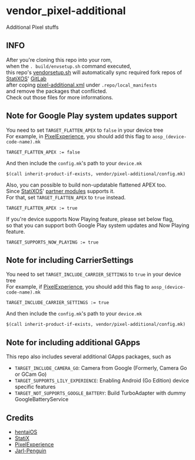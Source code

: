 # vendor_pixel-additional
Additional Pixel stuffs

## INFO
After you're cloning this repo into your rom,
<br>when the ```. build/envsetup.sh``` command executed,
<br>this repo's [vendorsetup.sh](https://github.com/TheParasiteProject/vendor_pixel-additional/blob/thirteen-plus/vendorsetup.sh) will automatically sync required fork repos of [StatiXOS](https://github.com/StatiXOS)' [GitLab](https://gitlab.com/statixos)
<br>after coping [pixel-additional.xml](https://github.com/TheParasiteProject/vendor_pixel-additional/blob/thirteen-plus/pixel-additional.xml) under `.repo/local_manifests`
<br>and remove the packages that conflicted.
<br>Check out those files for more informations.

## Note for Google Play system updates support

You need to set `TARGET_FLATTEN_APEX` to `false` in your device tree
<br>For example, in [PixelExperience](https://github.com/PixelExperience), you should add this flag to `aosp_(device-code-name).mk`

```TARGET_FLATTEN_APEX := false```

And then include the `config.mk`'s path to your `device.mk`

```$(call inherit-product-if-exists, vendor/pixel-additional/config.mk)```

Also, you can possible to build non-updatable flattened APEX too.
<br>Since [StatiXOS](https://github.com/StatiXOS)' [partner modules](https://gitlab.com/statixos/android_vendor_partner_modules) supports it.
<br>For that, set `TARGET_FLATTEN_APEX` to `true` instead.

```TARGET_FLATTEN_APEX := true```

If you're device supports Now Playing feature, please set below flag,
<br>so that you can support both Google Play system updates and Now Playing feature.

```TARGET_SUPPORTS_NOW_PLAYING := true```
## Note for including CarrierSettings
You need to set `TARGET_INCLUDE_CARRIER_SETTINGS` to `true` in your device tree
<br>For example, if [PixelExperience](https://github.com/PixelExperience), you should add this flag to `aosp_(device-code-name).mk`

```TARGET_INCLUDE_CARRIER_SETTINGS := true```

And then include the `config.mk`'s path to your `device.mk`

```$(call inherit-product-if-exists, vendor/pixel-additional/config.mk)```

## Note for including additional GApps
This repo also includes several additional GApps packages, such as 
* `TARGET_INCLUDE_CAMERA_GO`: Camera from Google (Formerly, Camera Go or GCam Go)
* `TARGET_SUPPORTS_LILY_EXPERIENCE`: Enabling Android (Go Edition) device specific features
* `TARGET_NOT_SUPPORTS_GOOGLE_BATTERY`: Build TurboAdapter with dummy GoogleBatteryService

## Credits
* [hentaiOS](https://github.com/hentaiOS)
* [StatiX](https://github.com/StatiXOS)
* [PixelExperience](https://github.com/PixelExperience)
* [Jarl-Penguin](https://github.com/JarlPenguin)
